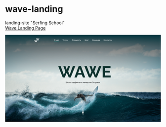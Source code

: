 # wave-landing

landing-site "Serfing School" </br>
[Wave Landing Page](https://koteikanata.github.io/wave-landing/)

<img src="./src/images/demo (1)-min.png" width="800" />
